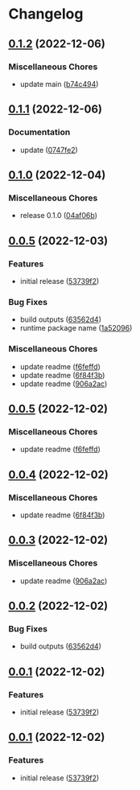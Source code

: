 # Changelog

## [0.1.2](https://github.com/tanekloc/tmsg/compare/runtime-v0.1.1...runtime-v0.1.2) (2022-12-06)


### Miscellaneous Chores

* update main ([b74c494](https://github.com/tanekloc/tmsg/commit/b74c4941ce861e88a32ee6814f83452e48782370))

## [0.1.1](https://github.com/tanekloc/tmsg/compare/runtime-v0.1.0...runtime-v0.1.1) (2022-12-06)


### Documentation

* update ([0747fe2](https://github.com/tanekloc/tmsg/commit/0747fe268c66706411b4694ae5eee7b89c6956d4))

## [0.1.0](https://github.com/tanekloc/tmsg/compare/runtime-v0.0.5...runtime-v0.1.0) (2022-12-04)


### Miscellaneous Chores

* release 0.1.0 ([04af06b](https://github.com/tanekloc/tmsg/commit/04af06bb1d78253dca169ec8b2d47e9ed5f2b4d0))

## [0.0.5](https://github.com/tanekloc/tmsg/compare/runtime-v0.0.5...runtime-v0.0.5) (2022-12-03)


### Features

* initial release ([53739f2](https://github.com/tanekloc/tmsg/commit/53739f202a7a0952577760eb7592f9ac5168bcc9))


### Bug Fixes

* build outputs ([63562d4](https://github.com/tanekloc/tmsg/commit/63562d4c516384d500c70a0519d62e636d0d3841))
* runtime package name ([1a52096](https://github.com/tanekloc/tmsg/commit/1a52096497526d2b12746de1e4a4a6f1db6ccfd5))


### Miscellaneous Chores

* update readme ([f6feffd](https://github.com/tanekloc/tmsg/commit/f6feffd9382332c71b3eb4481aef48c117fdbf1c))
* update readme ([6f84f3b](https://github.com/tanekloc/tmsg/commit/6f84f3bf0063272528de230b98a9416c03ec1aea))
* update readme ([906a2ac](https://github.com/tanekloc/tmsg/commit/906a2ac7538f23ef9117360090abf32fb667cfb1))

## [0.0.5](https://github.com/tanekloc/tmsg/compare/core-v0.0.4...core-v0.0.5) (2022-12-02)

### Miscellaneous Chores

- update readme ([f6feffd](https://github.com/tanekloc/tmsg/commit/f6feffd9382332c71b3eb4481aef48c117fdbf1c))

## [0.0.4](https://github.com/tanekloc/tmsg/compare/core-v0.0.3...core-v0.0.4) (2022-12-02)

### Miscellaneous Chores

- update readme ([6f84f3b](https://github.com/tanekloc/tmsg/commit/6f84f3bf0063272528de230b98a9416c03ec1aea))

## [0.0.3](https://github.com/tanekloc/tmsg/compare/core-v0.0.2...core-v0.0.3) (2022-12-02)

### Miscellaneous Chores

- update readme ([906a2ac](https://github.com/tanekloc/tmsg/commit/906a2ac7538f23ef9117360090abf32fb667cfb1))

## [0.0.2](https://github.com/tanekloc/tmsg/compare/core-v0.0.1...core-v0.0.2) (2022-12-02)

### Bug Fixes

- build outputs ([63562d4](https://github.com/tanekloc/tmsg/commit/63562d4c516384d500c70a0519d62e636d0d3841))

## [0.0.1](https://github.com/tanekloc/tmsg/compare/core-v0.0.1...core-v0.0.1) (2022-12-02)

### Features

- initial release ([53739f2](https://github.com/tanekloc/tmsg/commit/53739f202a7a0952577760eb7592f9ac5168bcc9))

## [0.0.1](https://github.com/tanekloc/tmsg/compare/core-v0.0.1...core-v0.0.1) (2022-12-02)

### Features

- initial release ([53739f2](https://github.com/tanekloc/tmsg/commit/53739f202a7a0952577760eb7592f9ac5168bcc9))
